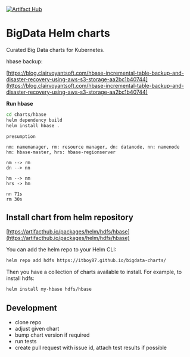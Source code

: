 [![Artifact Hub](https://img.shields.io/endpoint?url=https://artifacthub.io/badge/repository/hbase)](https://artifacthub.io/packages/search?repo=hbase)
# BigData Helm charts

Curated Big Data charts for Kubernetes.


hbase backup:

[https://blog.clairvoyantsoft.com/hbase-incremental-table-backup-and-disaster-recovery-using-aws-s3-storage-aa2bc1b40744](https://blog.clairvoyantsoft.com/hbase-incremental-table-backup-and-disaster-recovery-using-aws-s3-storage-aa2bc1b40744)

**Run hbase**

```bash
cd charts/hbase
helm dependency build
helm install hbase .
```

```
presumption

nm: namemanager, rm: resource manager, dn: datanode, nn: namenode 
hm: hbase-master, hrs: hbase-regionserver

nm --> rm
dn --> nn

hm --> nm
hrs -> hm

nn 71s
rm 30s
```

## Install chart from helm repository


[https://artifacthub.io/packages/helm/hdfs/hbase](https://artifacthub.io/packages/helm/hdfs/hbase)

You can add the helm repo to your Helm CLI:

```bash
helm repo add hdfs https://itboy87.github.io/bigdata-charts/
```

Then you have a collection of charts available to install. For example, to install hdfs:

```bash
helm install my-hbase hdfs/hbase
```


## Development

- clone repo
- adjust given chart
- bump chart version if required
- run tests
- create pull request with issue id, attach test results if possible
